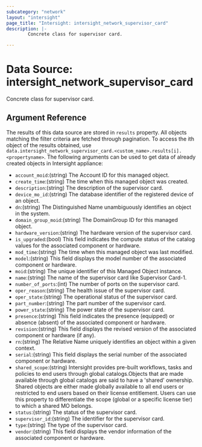 ```yaml
---
subcategory: "network"
layout: "intersight"
page_title: "Intersight: intersight_network_supervisor_card"
description: |-
        Concrete class for supervisor card.

---
```


# Data Source: intersight_network_supervisor_card
Concrete class for supervisor card.
## Argument Reference
The results of this data source are stored in `results` property.
All objects matching the filter criteria are fetched through pagination.
To access the ith object of the results obtained, use `data.intersight_network_supervisor_card.<custom_name>.results[i].<propertyname>`.
The following arguments can be used to get data of already created objects in Intersight appliance:
* `account_moid`:(string) The Account ID for this managed object. 
* `create_time`:(string) The time when this managed object was created. 
* `description`:(string) The description of the supervisor card. 
* `device_mo_id`:(string) The database identifier of the registered device of an object. 
* `dn`:(string) The Distinguished Name unambiguously identifies an object in the system. 
* `domain_group_moid`:(string) The DomainGroup ID for this managed object. 
* `hardware_version`:(string) The hardware version of the supervisor card. 
* `is_upgraded`:(bool) This field indicates the compute status of the catalog values for the associated component or hardware. 
* `mod_time`:(string) The time when this managed object was last modified. 
* `model`:(string) This field displays the model number of the associated component or hardware. 
* `moid`:(string) The unique identifier of this Managed Object instance. 
* `name`:(string) The name of the supervisor card like Supervisor Card-1. 
* `number_of_ports`:(int) The number of ports on the supervisor card. 
* `oper_reason`:(string) The health issue of the supervisor card. 
* `oper_state`:(string) The operational status of the supervisor card. 
* `part_number`:(string) The part number of the supervisor card. 
* `power_state`:(string) The power state of the supervisor card. 
* `presence`:(string) This field indicates the presence (equipped) or absence (absent) of the associated component or hardware. 
* `revision`:(string) This field displays the revised version of the associated component or hardware (if any). 
* `rn`:(string) The Relative Name uniquely identifies an object within a given context. 
* `serial`:(string) This field displays the serial number of the associated component or hardware. 
* `shared_scope`:(string) Intersight provides pre-built workflows, tasks and policies to end users through global catalogs.Objects that are made available through global catalogs are said to have a 'shared' ownership. Shared objects are either made globally available to all end users or restricted to end users based on their license entitlement. Users can use this property to differentiate the scope (global or a specific license tier) to which a shared MO belongs. 
* `status`:(string) The status of the supervisor card. 
* `supervisor_id`:(string) The identifier for the supervisor card. 
* `type`:(string) The type of the supervisor card. 
* `vendor`:(string) This field displays the vendor information of the associated component or hardware. 
 
